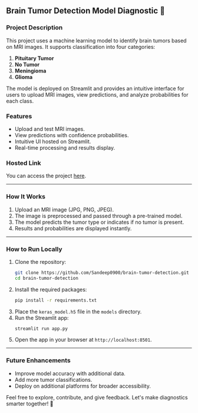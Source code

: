 ## Brain Tumor Detection Model Diagnostic 🧠

### Project Description
This project uses a machine learning model to identify brain tumors based on MRI images. It supports classification into four categories:
1. **Pituitary Tumor**
2. **No Tumor**
3. **Meningioma**
4. **Glioma**

The model is deployed on Streamlit and provides an intuitive interface for users to upload MRI images, view predictions, and analyze probabilities for each class.

### Features
- Upload and test MRI images.
- View predictions with confidence probabilities.
- Intuitive UI hosted on Streamlit.
- Real-time processing and results display.

### Hosted Link
You can access the project [here](https://xngfzntr7ywjztjyiwj8pi.streamlit.app/).

---

### How It Works
1. Upload an MRI image (JPG, PNG, JPEG).
2. The image is preprocessed and passed through a pre-trained model.
3. The model predicts the tumor type or indicates if no tumor is present.
4. Results and probabilities are displayed instantly.

---

### How to Run Locally
1. Clone the repository:
   ```bash
   git clone https://github.com/Sandeep0900/brain-tumor-detection.git
   cd brain-tumor-detection
   ```
2. Install the required packages:
   ```bash
   pip install -r requirements.txt
   ```
3. Place the `keras_model.h5` file in the `models` directory.
4. Run the Streamlit app:
   ```bash
   streamlit run app.py
   ```
5. Open the app in your browser at `http://localhost:8501`.

---

### Future Enhancements
- Improve model accuracy with additional data.
- Add more tumor classifications.
- Deploy on additional platforms for broader accessibility.

Feel free to explore, contribute, and give feedback. Let's make diagnostics smarter together! 🚀
